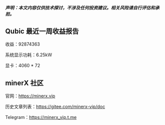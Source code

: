 

##### **声明**：本文内容仅供技术探讨，不涉及任何投资建议。相关风险请自行评估和承担。



## Qubic 最近一周收益报告

收益：92874363

系统显示功耗：6.25kW

显卡：4060 * 72



## minerX 社区

官网：https://minerx.vip

历史文章列表：https://gitee.com/minerx-vip/doc

Telegram：https://minerx_vip.t.me



